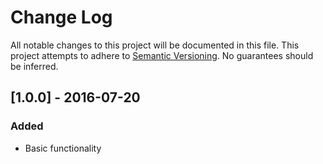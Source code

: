 # Change Log
All notable changes to this project will be documented in this file.
This project attempts to adhere to [Semantic Versioning](http://semver.org/).
No guarantees should be inferred.

## [1.0.0] - 2016-07-20
### Added
- Basic functionality
